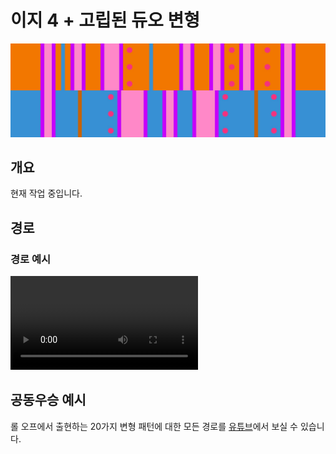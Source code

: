 # 이지 4 + 고립된 듀오 변형

![Easy 4 + Isolated Duo](../images/variations/easy-4-isolated-duo.jpg)

## 개요

현재 작업 중입니다.

## 경로

### 경로 예시

<video controls>
  <source src="../../images/variations/easy-4-isolated-duo-standard-path.mp4" type="video/mp4">
</video>

## 공동우승 예시

롤 오프에서 출현하는 20가지 변형 패턴에 대한 모든 경로를 [유튜브](https://www.youtube.com/playlist?list=PLG_QNSp9ZgJLWYSNl4vY26VJCZeOQHO1F)에서 보실 수 있습니다.
